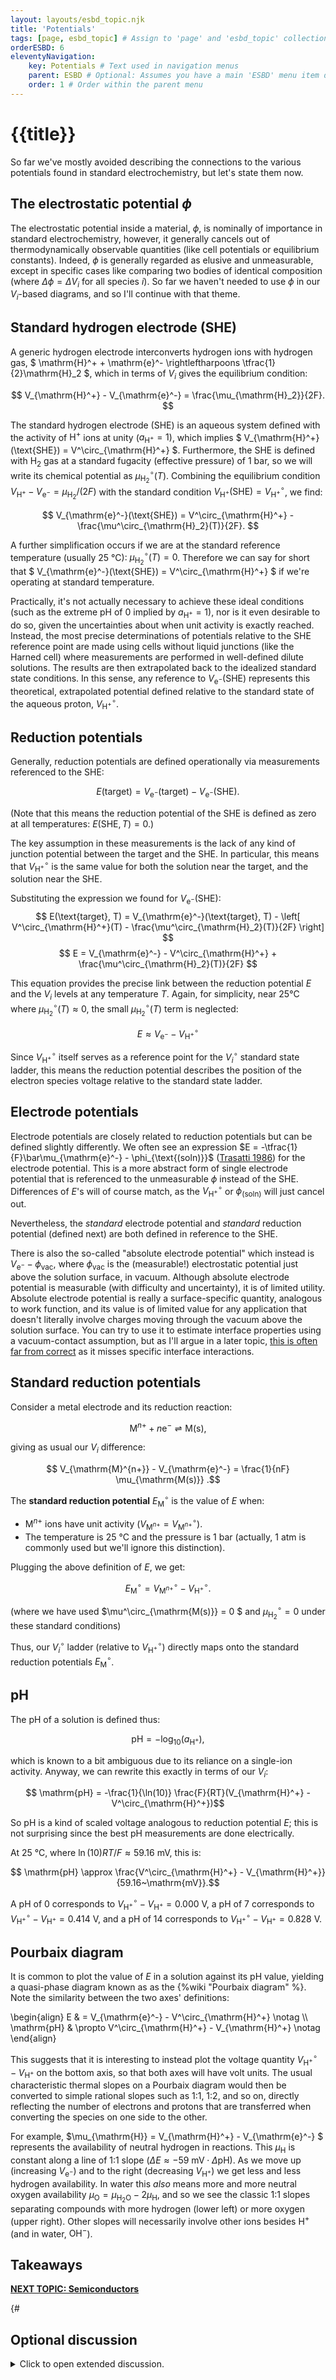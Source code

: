 ```yaml
---
layout: layouts/esbd_topic.njk
title: 'Potentials'
tags: [page, esbd_topic] # Assign to 'page' and 'esbd_topic' collections
orderESBD: 6
eleventyNavigation:
    key: Potentials # Text used in navigation menus
    parent: ESBD # Optional: Assumes you have a main 'ESBD' menu item defined elsewhere
    order: 1 # Order within the parent menu
---
```


# {{title}}

So far we've mostly avoided describing the connections to the various potentials found in standard electrochemistry, but let's state them now.

## The electrostatic potential $\phi$

The electrostatic potential inside a material, $\phi$, is nominally of importance in standard electrochemistry, however, it generally cancels out of thermodynamically observable quantities (like cell potentials or equilibrium constants). Indeed, $\phi$ is generally regarded as elusive and unmeasurable, except in specific cases like comparing two bodies of identical composition (where $\Delta\phi = \Delta V_i$ for all species $i$). So far we haven't needed to use $\phi$ in our $V_i$-based diagrams, and so I'll continue with that theme.

## Standard hydrogen electrode (SHE)

A generic hydrogen electrode interconverts hydrogen ions with hydrogen gas, $ \mathrm{H}^+ + \mathrm{e}^- \rightleftharpoons \tfrac{1}{2}\mathrm{H}_2 $, which in terms of $V_i$ gives the equilibrium condition:

$$ V_{\mathrm{H}^+} - V_{\mathrm{e}^-} = \frac{\mu_{\mathrm{H}_2}}{2F}. $$

The standard hydrogen electrode (SHE) is an aqueous system defined with the activity of $\mathrm{H}^+$ ions at unity ($a_{\mathrm{H}^+} = 1$), which implies $ V_{\mathrm{H}^+}(\text{SHE}) = V^\circ_{\mathrm{H}^+} $. Furthermore, the SHE is defined with $\mathrm{H}_2$ gas at a standard fugacity (effective pressure) of 1 bar, so we will write its chemical potential as $\mu^\circ_{\mathrm{H}_2}(T)$. Combining the equilibrium condition $V_{\mathrm{H}^+} - V_{\mathrm{e}^-} = \mu_{\mathrm{H}_2}/(2F)$ with the standard condition $V_{\mathrm{H}^+}(\text{SHE}) = V^\circ_{\mathrm{H}^+}$, we find:

$$ V_{\mathrm{e}^-}(\text{SHE}) = V^\circ_{\mathrm{H}^+} - \frac{\mu^\circ_{\mathrm{H}_2}(T)}{2F}. $$

A further simplification occurs if we are at the standard reference temperature (usually 25&nbsp;°C): $\mu^\circ_{\mathrm{H}_2}(T) = 0$. Therefore we can say for short that $ V_{\mathrm{e}^-}(\text{SHE}) = V^\circ_{\mathrm{H}^+} $ if we're operating at standard temperature.

Practically, it's not actually necessary to achieve these ideal conditions (such as the extreme pH of 0 implied by $a_{\mathrm{H}^+} = 1$), nor is it even desirable to do so, given the uncertainties about when unit activity is exactly reached. Instead, the most precise determinations of potentials relative to the SHE reference point are made using cells without liquid junctions (like the Harned cell) where measurements are performed in well-defined dilute solutions. The results are then extrapolated back to the idealized standard state conditions. In this sense, any reference to $V_{\mathrm{e}^-}(\text{SHE})$ represents this theoretical, extrapolated potential defined relative to the standard state of the aqueous proton, $V^\circ_{\mathrm{H}^+}$.

## Reduction potentials

Generally, reduction potentials are defined operationally via measurements referenced to the SHE:

$$ E(\text{target}) = V_{\mathrm{e}^-}(\text{target}) - V_{\mathrm{e}^-}(\text{SHE}). $$

(Note that this means the reduction potential of the SHE is defined as zero at all temperatures: $E(\text{SHE}, T) = 0$.)

The key assumption in these measurements is the lack of any kind of junction potential between the target and the SHE. In particular, this means that $V^\circ_{\mathrm{H}^+}$ is the same value for both the solution near the target, and the solution near the SHE.

Substituting the expression we found for $V_{\mathrm{e}^-}(\text{SHE})$:
$$ E(\text{target}, T) = V_{\mathrm{e}^-}(\text{target}, T) - \left[ V^\circ_{\mathrm{H}^+}(T) - \frac{\mu^\circ_{\mathrm{H}_2}(T)}{2F} \right] $$
$$ E = V_{\mathrm{e}^-} - V^\circ_{\mathrm{H}^+} + \frac{\mu^\circ_{\mathrm{H}_2}(T)}{2F} $$

This equation provides the precise link between the reduction potential $E$ and the $V_i$ levels at any temperature $T$. Again, for simplicity, near 25°C where $\mu^\circ_{\mathrm{H}_2}(T) \approx 0$, the small $\mu^\circ_{\mathrm{H}_2}(T)$ term is neglected:

$$ E \approx V_{\mathrm{e}^-} - V^\circ_{\mathrm{H}^+} $$

Since $V^\circ_{\mathrm{H}^+}$ itself serves as a reference point for the $V^\circ_{i}$ standard state ladder, this means the reduction potential describes the position of the electron species voltage relative to the standard state ladder.

## Electrode potentials

Electrode potentials are closely related to reduction potentials but can be defined slightly differently. We often see an expression $E = -\tfrac{1}{F}\bar\mu_{\mathrm{e}^-} - \phi_{\text{(soln)}}$ ([Trasatti 1986](https://publications.iupac.org/pac/1986/pdf/5807x0955.pdf)) for the electrode potential. This is a more abstract form of single electrode potential that is referenced to the unmeasurable $\phi$ instead of the SHE. Differences of $E$'s will of course match, as the $V^\circ_{\mathrm{H}^+}$ or $\phi_{\text{(soln)}}$ will just cancel out.

Nevertheless, the *standard* electrode potential and *standard* reduction potential (defined next) are both defined in reference to the SHE.

There is also the so-called "absolute electrode potential" which instead is $V_{\mathrm{e}^-} - \phi_{\mathrm{vac}}$, where $\phi_{\mathrm{vac}}$ is the (measurable!) electrostatic potential just above the solution surface, in vacuum. Although absolute electrode potential is measurable (with difficulty and uncertainty), it is of limited utility. Absolute electrode potential is really a surface-specific quantity, analogous to work function, and its value is of limited value for any application that doesn't literally involve charges moving through the vacuum above the solution surface. You can try to use it to estimate interface properties using a vacuum-contact assumption, but as I'll argue in a later topic, [this is often far from correct](../phi/) as it misses specific interface interactions.

## Standard reduction potentials

Consider a metal electrode and its reduction reaction:

$$ \mathrm{M}^{n+} + n \mathrm{e}^- \rightleftharpoons \mathrm{M(s)} , $$

giving as usual our $V_i$ difference:

$$ V_{\mathrm{M}^{n+}} - V_{\mathrm{e}^-} = \frac{1}{nF} \mu_{\mathrm{M(s)}} .$$

The **standard reduction potential** $E^\circ_{\mathrm{M}}$ is the value of $E$ when:

* $\mathrm{M}^{n+}$ ions have unit activity ($V_{\mathrm{M}^{n+}} = V^\circ_{\mathrm{M}^{n+}}$).
* The temperature is 25&nbsp;°C and the pressure is 1 bar (actually, 1 atm is commonly used but we'll ignore this distinction).

Plugging the above definition of $E$, we get:

$$ E^\circ_{\mathrm{M}} = V^\circ_{\mathrm{M}^{n+}} - V^\circ_{\mathrm{H}^+} .$$

(where we have used $\mu^\circ_{\mathrm{M(s)}} = 0 $ and $\mu^\circ_{\mathrm{H}_2} = 0$ under these standard conditions)

Thus, our $V^\circ_i$ ladder (relative to $V^\circ_{\mathrm{H}^+}$) directly maps onto the standard reduction potentials $E^\circ_{\mathrm{M}}$.

## pH

The pH of a solution is defined thus:

$$ \mathrm{pH} = -\log_{10}(a_{\mathrm{H}^+}) , $$

which is known to a bit ambiguous due to its reliance on a single-ion activity. Anyway, we can rewrite this exactly in terms of our $V_i$:

$$ \mathrm{pH} = -\frac{1}{\ln(10)} \frac{F}{RT}(V_{\mathrm{H}^+} - V^\circ_{\mathrm{H}^+})$$

So $\mathrm{pH}$ is a kind of scaled voltage analogous to reduction potential $E$; this is not surprising since the best pH measurements are done electrically.

At 25&nbsp;°C, where $\ln(10)RT/F \approx 59.16~\mathrm{mV}$, this is:

$$ \mathrm{pH} \approx \frac{V^\circ_{\mathrm{H}^+} - V_{\mathrm{H}^+}}{59.16~\mathrm{mV}}.$$

A pH of 0 corresponds to $V^\circ_{\mathrm{H}^+} - V_{\mathrm{H}^+} = 0.000~\mathrm{V}$, a pH of 7 corresponds to $V^\circ_{\mathrm{H}^+} - V_{\mathrm{H}^+} = 0.414~\mathrm{V}$, and a pH of 14 corresponds to $V^\circ_{\mathrm{H}^+} - V_{\mathrm{H}^+} = 0.828~\mathrm{V}$.

## Pourbaix diagram

It is common to plot the value of $E$ in a solution against its $\mathrm{pH}$ value, yielding a quasi-phase diagram known as as the {%wiki "Pourbaix diagram" %}. Note the similarity between the two axes' definitions:

\begin{align}
E & =  V_{\mathrm{e}^-} - V^\circ_{\mathrm{H}^+} \notag \\\\
 \mathrm{pH} & \propto V^\circ_{\mathrm{H}^+} - V_{\mathrm{H}^+} \notag
\end{align}

This suggests that it is interesting to instead plot the voltage quantity $V^\circ_{\mathrm{H}^+} - V_{\mathrm{H}^+}$ on the bottom axis, so that both axes will have volt units. The usual characteristic thermal slopes on a Pourbaix diagram would then be converted to simple rational slopes such as 1:1, 1:2, and so on, directly reflecting the number of electrons and protons that are transferred when converting the species on one side to the other.

For example, $\mu_{\mathrm{H}} = V_{\mathrm{H}^+} - V_{\mathrm{e}^-} $ represents the availability of neutral hydrogen in reactions. This $\mu_{\mathrm{H}}$ is constant along a line of 1:1 slope ($\Delta E \approx -59~\mathrm{mV} \cdot \Delta \mathrm{pH}$). As we move up (increasing $V_{\mathrm{e}^-}$) and to the right (decreasing $V_{\mathrm{H}^+}$) we get less and less hydrogen availability. In water this _also_ means more and more neutral oxygen availability $\mu_{\mathrm{O}} = \mu_{\mathrm{H_2O}} - 2\mu_{\mathrm{H}}$, and so we see the classic 1:1 slopes separating compounds with more hydrogen (lower left) or more oxygen (upper right). Other slopes will necessarily involve other ions besides $\mathrm{H}^+$ (and in water, $\mathrm{OH}^-$).

## Takeaways


[**NEXT TOPIC: Semiconductors**](../semiconductors/)

{#   

## Optional discussion

<details>
<summary>
Click to open extended discussion.
</summary>
#}
